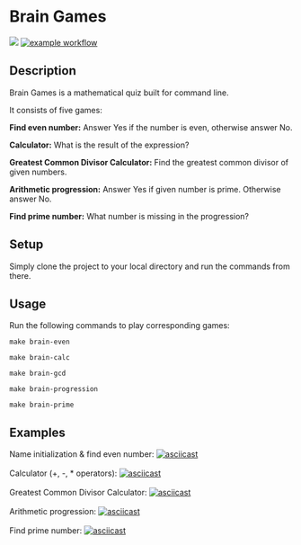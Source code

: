 # Brain Games

<a href="https://codeclimate.com/github/warpedrhubarb/brain-games/maintainability"><img src="https://api.codeclimate.com/v1/badges/318a719ef8e686c7d526/maintainability" /></a>
[![example workflow](https://github.com/warpedrhubarb/brain-games/actions/workflows/linter.yml/badge.svg)](https://github.com/warpedrhubarb/frontend-project-lvl1/actions)<br>

## Description

Brain Games is a mathematical quiz built for command line.

It consists of five games:

__Find even number:__ Answer Yes if the number is even, otherwise answer No.

__Calculator:__ What is the result of the expression?

__Greatest Common Divisor Calculator:__ Find the greatest common divisor of given numbers.

__Arithmetic progression:__ Answer Yes if given number is prime. Otherwise answer No.

__Find prime number:__ What number is missing in the progression?

## Setup

Simply clone the project to your local directory and run the commands from there.

## Usage

Run the following commands to play corresponding games:

```make brain-even```

```make brain-calc```

```make brain-gcd```

```make brain-progression```

```make brain-prime```


## Examples

Name initialization & find even number: [![asciicast](https://asciinema.org/a/R8SFUo8GD7o8S6w2OYEVj6QzA.svg)](https://asciinema.org/a/R8SFUo8GD7o8S6w2OYEVj6QzA)<br><br>
Calculator (+, -, * operators): [![asciicast](https://asciinema.org/a/6dW0JllYFbDL9L1XOLAGUt4ho.svg)](https://asciinema.org/a/6dW0JllYFbDL9L1XOLAGUt4ho)<br><br>
Greatest Common Divisor Calculator: [![asciicast](https://asciinema.org/a/KhIGfR6abBsjfUPVjdXFcVfUb.svg)](https://asciinema.org/a/KhIGfR6abBsjfUPVjdXFcVfUb)<br><br>
Arithmetic progression: [![asciicast](https://asciinema.org/a/VO7PtEfHIvQFImATKdHI0k96V.svg)](https://asciinema.org/a/VO7PtEfHIvQFImATKdHI0k96V)<br><br>
Find prime number: [![asciicast](https://asciinema.org/a/voGFxIwuIqxX7XcW1gVtZlrRW.svg)](https://asciinema.org/a/voGFxIwuIqxX7XcW1gVtZlrRW)
